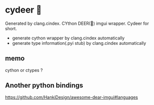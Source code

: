 # cydeer 🦌

Generated by clang.cindex. CYthon DEER(🦌) imgui wrapper.
Cydeer for short.

* generate cython wrapper by clang.cindex automatically
* generate type information(.pyi stub) by clang.cindex automatically

## memo

cython or ctypes ?

## Another python bindings

<https://github.com/HankiDesign/awesome-dear-imgui#languages>
